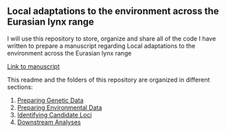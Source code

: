## Local adaptations to the environment across the Eurasian lynx range

I will use this repository to store, organize and share all of the code I have written to prepare a manuscript regarding Local adaptations to the environment across the Eurasian lynx range

[Link to manuscript](https://onlinelibrary.wiley.com/doi/full/10.1111/eva.13570)

This readme and the folders of this repository are organized in different sections:

1. [Preparing Genetic Data](./1-Preparing_Genetic_Data/Preparing_Genetic_Data.md)
2. [Preparing Environmental Data](./2-Preparing_Environmental_Data/Preparing_Environmental_Data.md)
3. [Identifying Candidate Loci](./3-Identifying_Candidate_Loci/Identifying_Candidate_Loci.md)
4. [Downstream Analyses](./4-Downstream_Analyses/Downstream_Analyses.md)

